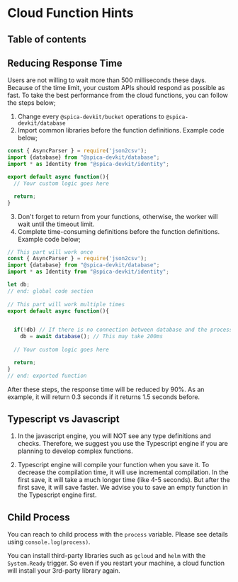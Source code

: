 # Cloud Function Hints

## Table of contents

## Reducing Response Time

Users are not willing to wait more than 500 milliseconds these days. Because of the time limit, your custom APIs should respond as possible as fast. To take the best performance from the cloud functions, you can follow the steps below;

1. Change every `@spica-devkit/bucket` operations to `@spica-devkit/database`
2. Import common libraries before the function definitions. Example code below;

```typescript
const { AsyncParser } = require('json2csv');
import {database} from "@spica-devkit/database";
import * as Identity from "@spica-devkit/identity";

export default async function(){
  // Your custom logic goes here

  return;
}
```

3. Don't forget to return from your functions, otherwise, the worker will wait until the timeout limit.
4. Complete time-consuming definitions before the function definitions. Example code below;

```typescript
// This part will work once
const { AsyncParser } = require('json2csv');
import {database} from "@spica-devkit/database";
import * as Identity from "@spica-devkit/identity";

let db; 
// end: global code section
  
// This part will work multiple times
export default async function(){


  if(!db) // If there is no connection between database and the process
    db = await database(); // This may take 200ms
  
  // Your custom logic goes here

  return;
}
// end: exported function
```

After these steps, the response time will be reduced by 90%. As an example, it will return 0.3 seconds if it returns 1.5 seconds before.

## Typescript vs Javascript

1. In the javascript engine, you will NOT see any type definitions and checks. Therefore, we suggest you use the Typescript engine if you are planning to develop complex functions.

2. Typescript engine will compile your function when you save it. To decrease the compilation time, it will use incremental compilation. In the first save, it will take a much longer time (like 4-5 seconds). But after the first save, it will save faster. We advise you to save an empty function in the Typescript engine first.

## Child Process

You can reach to child process with the `process` variable. Please see details using `console.log(process)`. 

You can install third-party libraries such as `gcloud` and `helm` with the `System.Ready` trigger. So even if you restart your machine, a cloud function will install your 3rd-party library again.
